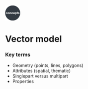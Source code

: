 ![concepts](../../images/concepts.png)

# Vector model  

### Key terms  

- Geometry (points, lines, polygons)
- Attributes (spatial, thematic)  
- Singlepart versus multipart  
- Properties    
